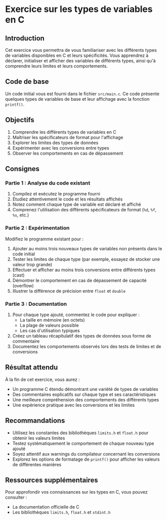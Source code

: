 # Exercice sur les types de variables en C

## Introduction

Cet exercice vous permettra de vous familiariser avec les différents types de variables disponibles en C et leurs spécificités. Vous apprendrez à déclarer, initialiser et afficher des variables de différents types, ainsi qu'à comprendre leurs limites et leurs comportements.

## Code de base

Un code initial vous est fourni dans le fichier `src/main.c`. Ce code présente quelques types de variables de base et leur affichage avec la fonction `printf()`.

## Objectifs

1. Comprendre les différents types de variables en C
2. Maîtriser les spécificateurs de format pour l'affichage
3. Explorer les limites des types de données
4. Expérimenter avec les conversions entre types
5. Observer les comportements en cas de dépassement

## Consignes

### Partie 1 : Analyse du code existant

1. Compilez et exécutez le programme fourni
2. Étudiez attentivement le code et les résultats affichés
3. Notez comment chaque type de variable est déclaré et affiché
4. Comprenez l'utilisation des différents spécificateurs de format (`%d`, `%f`, `%s`, etc.)

### Partie 2 : Expérimentation

Modifiez le programme existant pour :

1. Ajouter au moins trois nouveaux types de variables non présents dans le code initial
2. Tester les limites de chaque type (par exemple, essayez de stocker une valeur trop grande)
3. Effectuer et afficher au moins trois conversions entre différents types (cast)
4. Démontrer le comportement en cas de dépassement de capacité (overflow)
5. Illustrer la différence de précision entre `float` et `double`

### Partie 3 : Documentation

1. Pour chaque type ajouté, commentez le code pour expliquer :
   - La taille en mémoire (en octets)
   - La plage de valeurs possible
   - Les cas d'utilisation typiques
2. Créez un tableau récapitulatif des types de données sous forme de commentaire
3. Documentez les comportements observés lors des tests de limites et de conversions

## Résultat attendu

À la fin de cet exercice, vous aurez :

- Un programme C étendu démontrant une variété de types de variables
- Des commentaires explicatifs sur chaque type et ses caractéristiques
- Une meilleure compréhension des comportements des différents types
- Une expérience pratique avec les conversions et les limites

## Recommandations

- Utilisez les constantes des bibliothèques `limits.h` et `float.h` pour obtenir les valeurs limites
- Testez systématiquement le comportement de chaque nouveau type ajouté
- Soyez attentif aux warnings du compilateur concernant les conversions
- Explorez les options de formatage de `printf()` pour afficher les valeurs de différentes manières

## Ressources supplémentaires

Pour approfondir vos connaissances sur les types en C, vous pouvez consulter :

- La documentation officielle de C
- Les bibliothèques `limits.h`, `float.h` et `stdint.h`
